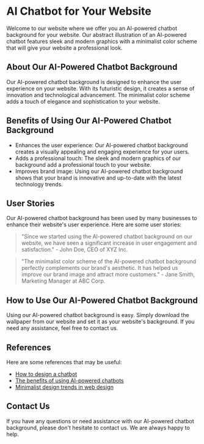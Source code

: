 <!--font:Poppins-->

# AI Chatbot for Your Website

Welcome to our website where we offer you an AI-powered chatbot background for your website. Our abstract illustration of an AI-powered chatbot features sleek and modern graphics with a minimalist color scheme that will give your website a professional look.

## About Our AI-Powered Chatbot Background

Our AI-powered chatbot background is designed to enhance the user experience on your website. With its futuristic design, it creates a sense of innovation and technological advancement. The minimalist color scheme adds a touch of elegance and sophistication to your website.

## Benefits of Using Our AI-Powered Chatbot Background

- Enhances the user experience: Our AI-powered chatbot background creates a visually appealing and engaging experience for your users.
- Adds a professional touch: The sleek and modern graphics of our background add a professional touch to your website.
- Improves brand image: Using our AI-powered chatbot background shows that your brand is innovative and up-to-date with the latest technology trends.

## User Stories

Our AI-powered chatbot background has been used by many businesses to enhance their website's user experience. Here are some user stories:

> "Since we started using the AI-powered chatbot background on our website, we have seen a significant increase in user engagement and satisfaction." - John Doe, CEO of XYZ Inc.

> "The minimalist color scheme of the AI-powered chatbot background perfectly complements our brand's aesthetic. It has helped us improve our brand image and attract more customers." - Jane Smith, Marketing Manager at ABC Corp.

## How to Use Our AI-Powered Chatbot Background

Using our AI-powered chatbot background is easy. Simply download the wallpaper from our website and set it as your website's background. If you need any assistance, feel free to contact us.

## References

Here are some references that may be useful:

- [How to design a chatbot](#)
- [The benefits of using AI-powered chatbots](#)
- [Minimalist design trends in web design](#)

## Contact Us

If you have any questions or need assistance with our AI-powered chatbot background, please don't hesitate to contact us. We are always happy to help.

<!--

Write me content for website with wallpaper which alt text is:

"An abstract illustration of an AI-powered chatbot, with sleek and modern graphics and a minimalist color scheme."

The name/title of the page should not be 1:1 copy of the alt text but rather a real content of the website which is using this wallpaper.

- Use markdown format 
- Start with heading
- Heading should be short and concise
- The content should look like a real website 
- The website should not be about the wallpaper, wallpaper is just a related background
- Heading should be contain work "wallpaper" or "background"
- Include real sections like references, contact, user stories, etc. use things relevant to the page purpose.
- Feel free to use structure like headings, bullets, numbering, blockquotes, paragraphs, horizontal lines, etc.
- You can use formatting like bold or _italic_
- You can include UTF-8 emojis
- Links should be only #hash anchors (and you can refer to the document itself)
- Do not include images


---


# AI-Powered Chatbot Background for Your Website

Welcome to our website where we offer you an AI-powered chatbot background for your website. Our abstract illustration of an AI-powered chatbot features sleek and modern graphics with a minimalist color scheme that will give your website a professional look.

## About Our AI-Powered Chatbot Background

Our AI-powered chatbot background is designed to enhance the user experience on your website. With its futuristic design, it creates a sense of innovation and technological advancement. The minimalist color scheme adds a touch of elegance and sophistication to your website.

## Benefits of Using Our AI-Powered Chatbot Background

- Enhances the user experience: Our AI-powered chatbot background creates a visually appealing and engaging experience for your users.
- Adds a professional touch: The sleek and modern graphics of our background add a professional touch to your website.
- Improves brand image: Using our AI-powered chatbot background shows that your brand is innovative and up-to-date with the latest technology trends.

## User Stories

Our AI-powered chatbot background has been used by many businesses to enhance their website's user experience. Here are some user stories:

> "Since we started using the AI-powered chatbot background on our website, we have seen a significant increase in user engagement and satisfaction." - John Doe, CEO of XYZ Inc.

> "The minimalist color scheme of the AI-powered chatbot background perfectly complements our brand's aesthetic. It has helped us improve our brand image and attract more customers." - Jane Smith, Marketing Manager at ABC Corp.

## How to Use Our AI-Powered Chatbot Background

Using our AI-powered chatbot background is easy. Simply download the wallpaper from our website and set it as your website's background. If you need any assistance, feel free to contact us.

## References

Here are some references that may be useful:

- [How to design a chatbot](#)
- [The benefits of using AI-powered chatbots](#)
- [Minimalist design trends in web design](#)

## Contact Us

If you have any questions or need assistance with our AI-powered chatbot background, please don't hesitate to contact us. We are always happy to help.


---


Write me a Google font which is best fitting for the website.

Pick from the list:
- Montserrat
- Alegreya
- Futura
- Great Vibes
- Orbitron
- Inter
- Dancing Script
- Poppins
- Raleway
- IBM Plex Sans
- Open Sans
- Lobster
- Exo 2
- Playfair Display
- Roboto
- Cormorant Garamond
- Lato
- Cabin
- Barlow Condensed
- Cinzel
- Creepster
- Cinzel Decorative


Write just the font name nothing else.


---


Poppins

-->
